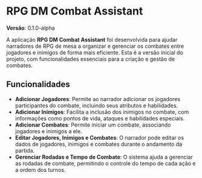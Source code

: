 # RPG DM Combat Assistant

**Versão**: 0.1.0-alpha

A aplicação **RPG DM Combat Assistant** foi desenvolvida para ajudar narradores de RPG de mesa a organizar e gerenciar os combates entre jogadores e inimigos de forma mais eficiente. Esta é a versão inicial do projeto, com funcionalidades essenciais para a criação e gestão de combates.

## Funcionalidades

- **Adicionar Jogadores**: Permite ao narrador adicionar os jogadores participantes do combate, incluindo seus atributos e habilidades.
- **Adicionar Inimigos**: Facilita a inclusão dos inimigos no combate, com informações como pontos de vida, ataques e habilidades especiais.
- **Adicionar Combates**: Permite iniciar um combate, associando jogadores e inimigos a ele.
- **Editar Jogadores, Inimigos e Combates**: O narrador pode editar os dados de jogadores, inimigos e combates durante o andamento da partida.
- **Gerenciar Rodadas e Tempo de Combate**: O sistema ajuda a gerenciar as rodadas de combate, permitindo o controle do tempo de cada ação e a ordem dos turnos.